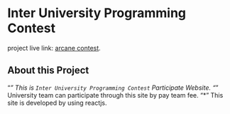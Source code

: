 # Inter University Programming Contest

 project live link: [arcane contest](https://arcane-contest.netlify.app/).

## About this Project

“*” This is `Inter University Programming Contest` Participate Website.
“*” University team can participate through this site by pay team fee.
“*” This site is developed by using reactjs.